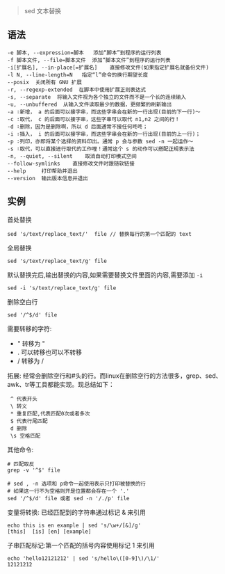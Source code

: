 > sed 文本替换


语法
---

````
-e 脚本, --expression=脚本   添加“脚本”到程序的运行列表
-f 脚本文件, --file=脚本文件  添加“脚本文件”到程序的运行列表
-i[扩展名], --in-place[=扩展名]    直接修改文件(如果指定扩展名就备份文件)
-l N, --line-length=N   指定“l”命令的换行期望长度
--posix  关闭所有 GNU 扩展
-r, --regexp-extended  在脚本中使用扩展正则表达式
-s, --separate  将输入文件视为各个独立的文件而不是一个长的连续输入
-u, --unbuffered  从输入文件读取最少的数据，更频繁的刷新输出
-a ∶新增， a 的后面可以接字串，而这些字串会在新的一行出现(目前的下一行)～
-c ∶取代， c 的后面可以接字串，这些字串可以取代 n1,n2 之间的行！
-d ∶删除，因为是删除啊，所以 d 后面通常不接任何咚咚；
-i ∶插入， i 的后面可以接字串，而这些字串会在新的一行出现(目前的上一行)；
-p ∶列印，亦即将某个选择的资料印出。通常 p 会与参数 sed -n 一起运作～
-s ∶取代，可以直接进行取代的工作哩！通常这个 s 的动作可以搭配正规表示法
-n, --quiet, --silent    取消自动打印模式空间
--follow-symlinks    直接修改文件时跟随软链接
--help     打印帮助并退出
--version  输出版本信息并退出
````


实例
---

首处替换

    sed 's/text/replace_text/'  file // 替换每行的第一个匹配的 text

全局替换

    sed 's/text/replace_text/g' file

默认替换完后,输出替换的内容,如果需要替换文件里面的内容,需要添加 `-i`

    sed -i 's/text/replace_text/g' file

删除空白行

    sed '/^$/d' file

需要转移的字符:

- " 转移为 \"
- . 可以转移也可以不转移
- / 转移为 \/

拓展:
     经常会删除空行和#头的行。而linux在删除空行的方法很多，grep、sed、awk、tr等工具都能实现。现总结如下：
     
     ^ 代表开头
     \ 转义
     * 重复匹配,代表匹配0次或者多次
     $ 代表行尾匹配
     d 删除
     \s 空格匹配


其他命令:

    # 匹配取反
    grep -v '^$' file
    
    # sed , -n 选项和 p命令一起使用表示只打印被替换的行
    # 如果这一行不为空格则开是位置都会存在一个 '.'
    sed '/^$/d' file 或者 sed -n '/./p' file
    

变量将转换: 已经匹配到的字符串通过标记 & 来引用

    echo this is en example | sed 's/\w+/[&]/g'
    [this]  [is] [en] [example]

子串匹配标记:第一个匹配的括号内容使用标记 1 来引用

    echo 'hello12121212' | sed 's/hello\([0-9]\)/\1/'
    12121212
   
    
    
    
